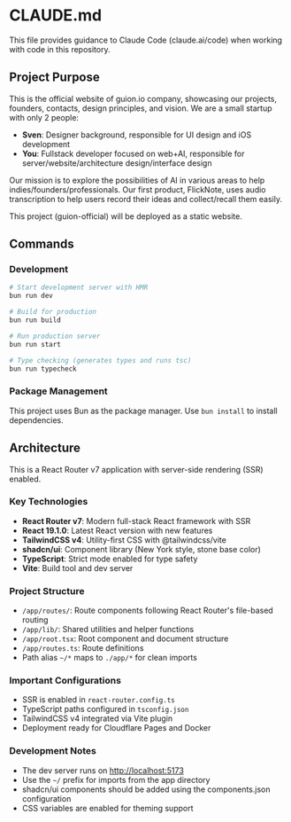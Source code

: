 # CLAUDE.md

This file provides guidance to Claude Code (claude.ai/code) when working with code in this repository.

## Project Purpose

This is the official website of guion.io company, showcasing our projects, founders, contacts, design principles, and vision. We are a small startup with only 2 people:

- **Sven**: Designer background, responsible for UI design and iOS development
- **You**: Fullstack developer focused on web+AI, responsible for server/website/architecture design/interface design

Our mission is to explore the possibilities of AI in various areas to help indies/founders/professionals. Our first product, FlickNote, uses audio transcription to help users record their ideas and collect/recall them easily.

This project (guion-official) will be deployed as a static website.

## Commands

### Development

```bash
# Start development server with HMR
bun run dev

# Build for production
bun run build

# Run production server
bun run start

# Type checking (generates types and runs tsc)
bun run typecheck
```

### Package Management

This project uses Bun as the package manager. Use `bun install` to install dependencies.

## Architecture

This is a React Router v7 application with server-side rendering (SSR) enabled.

### Key Technologies

- **React Router v7**: Modern full-stack React framework with SSR
- **React 19.1.0**: Latest React version with new features
- **TailwindCSS v4**: Utility-first CSS with @tailwindcss/vite
- **shadcn/ui**: Component library (New York style, stone base color)
- **TypeScript**: Strict mode enabled for type safety
- **Vite**: Build tool and dev server

### Project Structure

- `/app/routes/`: Route components following React Router's file-based routing
- `/app/lib/`: Shared utilities and helper functions
- `/app/root.tsx`: Root component and document structure
- `/app/routes.ts`: Route definitions
- Path alias `~/*` maps to `./app/*` for clean imports

### Important Configurations

- SSR is enabled in `react-router.config.ts`
- TypeScript paths configured in `tsconfig.json`
- TailwindCSS v4 integrated via Vite plugin
- Deployment ready for Cloudflare Pages and Docker

### Development Notes

- The dev server runs on <http://localhost:5173>
- Use the `~/` prefix for imports from the app directory
- shadcn/ui components should be added using the components.json configuration
- CSS variables are enabled for theming support

